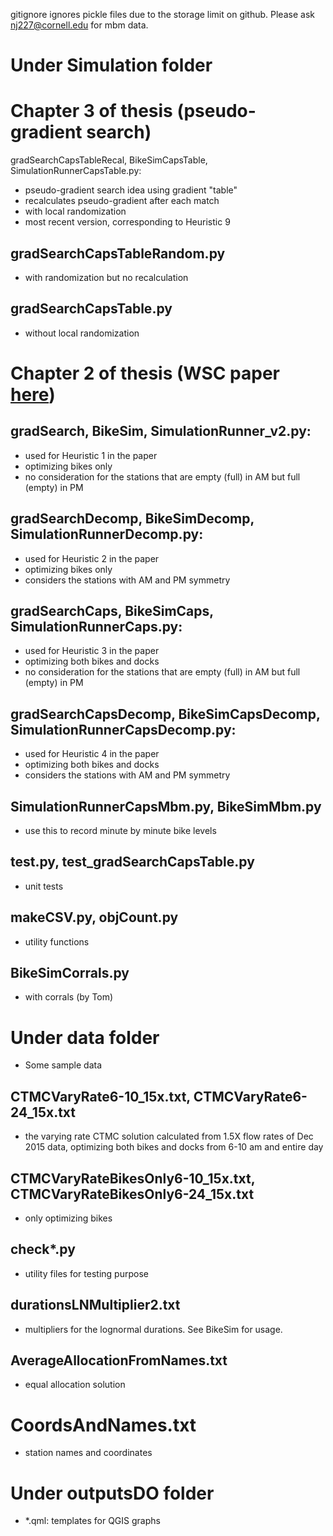 gitignore ignores pickle files due to the storage limit on github. Please ask nj227@cornell.edu for mbm data.
# Under Simulation folder
# Chapter 3 of thesis (pseudo-gradient search)
gradSearchCapsTableRecal, BikeSimCapsTable, SimulationRunnerCapsTable.py:
- pseudo-gradient search idea using gradient "table"
- recalculates pseudo-gradient after each match
- with local randomization
- most recent version, corresponding to Heuristic 9
## gradSearchCapsTableRandom.py
- with randomization but no recalculation
## gradSearchCapsTable.py
- without local randomization
# Chapter 2 of thesis (WSC paper [here](http://dl.acm.org/citation.cfm?id=3042182))
## gradSearch, BikeSim, SimulationRunner_v2.py:
- used for Heuristic 1 in the paper
- optimizing bikes only
- no consideration for the stations that are empty (full) in AM but full (empty) in PM
## gradSearchDecomp, BikeSimDecomp, SimulationRunnerDecomp.py:
- used for Heuristic 2 in the paper
- optimizing bikes only
- considers the stations with AM and PM symmetry
## gradSearchCaps, BikeSimCaps, SimulationRunnerCaps.py:
- used for Heuristic 3 in the paper
- optimizing both bikes and docks
- no consideration for the stations that are empty (full) in AM but full (empty) in PM
## gradSearchCapsDecomp, BikeSimCapsDecomp, SimulationRunnerCapsDecomp.py:
- used for Heuristic 4 in the paper
- optimizing both bikes and docks
- considers the stations with AM and PM symmetry
## SimulationRunnerCapsMbm.py, BikeSimMbm.py
- use this to record minute by minute bike levels
## test.py, test_gradSearchCapsTable.py
- unit tests
## makeCSV.py, objCount.py
- utility functions
## BikeSimCorrals.py
- with corrals (by Tom)
# Under data folder
- Some sample data
## CTMCVaryRate6-10_15x.txt, CTMCVaryRate6-24_15x.txt
- the varying rate CTMC solution calculated from 1.5X flow rates of Dec 2015 data, optimizing both bikes and docks from 6-10 am and entire day
## CTMCVaryRateBikesOnly6-10_15x.txt, CTMCVaryRateBikesOnly6-24_15x.txt
- only optimizing bikes
## check*.py
- utility files for testing purpose
## durationsLNMultiplier2.txt
- multipliers for the lognormal durations. See BikeSim for usage.
## AverageAllocationFromNames.txt
- equal allocation solution
# CoordsAndNames.txt
- station names and coordinates
# Under outputsDO folder
- *.qml: templates for QGIS graphs